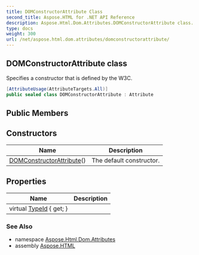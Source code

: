 ```yaml
---
title: DOMConstructorAttribute Class
second_title: Aspose.HTML for .NET API Reference
description: Aspose.Html.Dom.Attributes.DOMConstructorAttribute class. Specifies a constructor that is defined by the W3C
type: docs
weight: 300
url: /net/aspose.html.dom.attributes/domconstructorattribute/
---
```

## DOMConstructorAttribute class

Specifies a constructor that is defined by the W3C.

```csharp
[AttributeUsage(AttributeTargets.All)]
public sealed class DOMConstructorAttribute : Attribute
```

## Public Members
## Constructors

| Name | Description |
| --- | --- |
| [DOMConstructorAttribute](domconstructorattribute/)() | The default constructor. |

## Properties

| Name | Description |
| --- | --- |
| virtual [TypeId](../../system/attribute/typeid/) { get; } |  |

### See Also

* namespace [Aspose.Html.Dom.Attributes](../../aspose.html.dom.attributes/)
* assembly [Aspose.HTML](../../)

